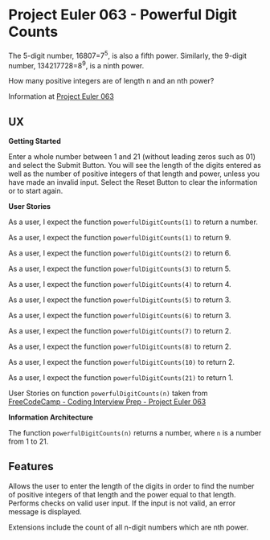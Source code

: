 # Project Euler 063 - Powerful Digit Counts

The 5-digit number, 16807=7<sup>5</sup>, is also a fifth power.  Similarly, the 9-digit number, 134217728=8<sup>9</sup>, is a ninth power.

How many positive integers are of length n and an nth power?

Information at [Project Euler 063](https://projecteuler.net/problem=63)

## UX

**Getting Started**

Enter a whole number between 1 and 21 (without leading zeros such as 01) and select the Submit Button.  You will see the length of the digits entered as well as the number of positive integers of that length and power, unless you have made an invalid input.  Select the Reset Button to clear the information or to start again.

**User Stories**

As a user, I expect the function `powerfulDigitCounts(1)` to return a number.

As a user, I expect the function `powerfulDigitCounts(1)` to return 9.

As a user, I expect the function `powerfulDigitCounts(2)` to return 6.

As a user, I expect the function `powerfulDigitCounts(3)` to return 5.

As a user, I expect the function `powerfulDigitCounts(4)` to return 4.

As a user, I expect the function `powerfulDigitCounts(5)` to return 3.

As a user, I expect the function `powerfulDigitCounts(6)` to return 3.

As a user, I expect the function `powerfulDigitCounts(7)` to return 2.

As a user, I expect the function `powerfulDigitCounts(8)` to return 2.

As a user, I expect the function `powerfulDigitCounts(10)` to return 2.

As a user, I expect the function `powerfulDigitCounts(21)` to return 1.

User Stories on function `powerfulDigitCounts(n)` taken from [FreeCodeCamp - Coding Interview Prep - Project Euler 063](https://www.freecodecamp.org/learn/coding-interview-prep/project-euler/problem-63-powerful-digit-counts)

**Information Architecture**

The function `powerfulDigitCounts(n)` returns a number, where `n` is a number from 1 to 21.

## Features

Allows the user to enter the length of the digits in order to find the number of positive integers of that length and the power equal to that length.  Performs checks on valid user input.  If the input is not valid, an error message is displayed.

Extensions include the count of all n-digit numbers which are nth power.

